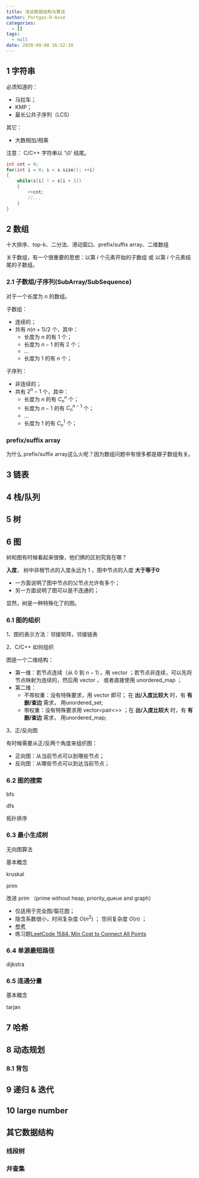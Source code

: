 ```yaml
---
title: 浅谈数据结构与算法
author: Portgas·D·Asce
categories:
  - []
tags:
  - null
date: 2020-09-08 16:52:18
---
```


## 1 字符串
必须知道的：
- 马拉车；
- KMP；
- 最长公共子序列（LCS）

其它：
- 大数相加/相乘

注意： C/C++ 字符串以 '\0' 结尾。
```cpp
int cnt = 0;
for(int i = 0; i < s.size(); ++i)
{
    while(s[i] ! = s[i + 1])
    {
        ++cnt;
        //...
    }
}
```

## 2 数组

十大排序、top-k、二分法、滑动窗口、prefix/suffix array、二维数组

关于数组，有一个很重要的思想：以第 $i$ 个元素开始的子数组 或 以第 $i$ 个元素结尾的子数组。

### 2.1 子数组/子序列(SubArray/SubSequence)
对于一个长度为 $n$ 的数组。

子数组：
- 连续的；
- 共有 $n(n + 1) / 2$ 个，其中：
  - 长度为 $n$ 的有 1 个；
  - 长度为 $n - 1$ 的有 2 个；
  - ...
  - 长度为 1 的有 $n$ 个；

子序列：
- 非连续的；
- 共有 $2^n - 1$ 个，其中：
  - 长度为 $n$ 的有 $C_n^n$ 个；
  - 长度为 $n - 1$ 的有 $C_n^{n - 1}$ 个；
  - ...
  - 长度为 $1$ 的有 $C_n^1$ 个；

### prefix/suffix array
为什么 prefix/suffix array这么火呢？因为数组问题中有很多都是跟子数组有关。


## 3 链表

## 4 栈/队列

## 5 树

## 6 图
树和图有时候看起来很像，他们俩的区别究竟在哪？

**入度**， 树中非根节点的入度永远为 1 ，图中节点的入度 **大于等于0**
- 一方面说明了图中节点的父节点允许有多个；
- 另一方面说明了图可以是不连通的；

显然，树是一种特殊化了的图。

### 6.1 图的组织


1、图的表示方法：邻接矩阵，邻接链表

2、C/C++ 如何组织

图是一个二维结构：
- 第一维：若节点连续（从 0 到 $n - 1$），用 vector ；若节点非连续，可以先将节点映射为连续的，然后用 vector ， 或者直接使用 unordered_map ；
- 第二维：
    - 不带权重：没有特殊要求，用 vector 即可； 在 **出/入度比较大** 时，有 **有删/查边** 需求， 用unordered_set;
    - 带权重：没有特殊要求用 vector<pair<>> ；在 **出/入度比较大** 时，有 **有删/查边** 需求， 用unordered_map;

3、正/反向图

有时候需要从正/反两个角度来组织图：
- 正向图：从当前节点可以到哪些节点；
- 反向图：从哪些节点可以到达当前节点；

### 6.2 图的搜索
bfs

dfs

拓扑排序

### 6.3 最小生成树
无向图算法

基本概念

kruskal

prim

改进 prim （prime without heap, priority_queue and graph）
- 仅适用于完全图/菊花图；
- 隐含系数很小，时间复杂度 $O(n^2)$ ； 空间复杂度 $O(n)$ ；
- [参考](https://leetcode.com/problems/min-cost-to-connect-all-points/discuss/844162/C%2B%2B-Beats-100-Time-Simple-Prim's-Complexity-O(n2)-with-Pseudo-Heap)
- 练习题[LeetCode 1584. Min Cost to Connect All Points](https://leetcode.com/problems/min-cost-to-connect-all-points/)
### 6.4 单源最短路径
dijkstra

### 6.5 连通分量
基本概念

tarjan


## 7 哈希

## 8 动态规划
### 8.1 背包

## 9 递归 & 迭代

## 10 large number

## 其它数据结构
### 线段树
### 幷查集



